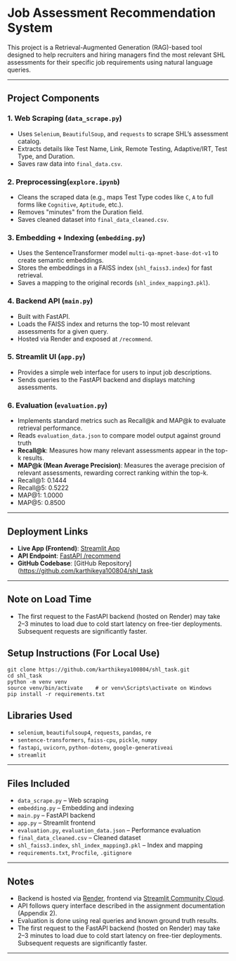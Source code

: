 # Job Assessment Recommendation System

This project is a Retrieval-Augmented Generation (RAG)-based tool designed to help recruiters and hiring managers find the most relevant SHL assessments for their specific job requirements using natural language queries.

---

## Project Components

### 1. Web Scraping (`data_scrape.py`)
- Uses `Selenium`, `BeautifulSoup`, and `requests` to scrape SHL’s assessment catalog.
- Extracts details like Test Name, Link, Remote Testing, Adaptive/IRT, Test Type, and Duration.
- Saves raw data into `final_data.csv`.

### 2. Preprocessing(`explore.ipynb`)
- Cleans the scraped data (e.g., maps Test Type codes like `C`, `A` to full forms like `Cognitive`, `Aptitude`, etc.).
- Removes "minutes" from the Duration field.
- Saves cleaned dataset into `final_data_cleaned.csv`.

### 3. Embedding + Indexing (`embedding.py`)
- Uses the SentenceTransformer model `multi-qa-mpnet-base-dot-v1` to create semantic embeddings.
- Stores the embeddings in a FAISS index (`shl_faiss3.index`) for fast retrieval.
- Saves a mapping to the original records (`shl_index_mapping3.pkl`).

### 4. Backend API (`main.py`)
- Built with FastAPI.
- Loads the FAISS index and returns the top-10 most relevant assessments for a given query.
- Hosted via Render and exposed at `/recommend`.

### 5. Streamlit UI (`app.py`)
- Provides a simple web interface for users to input job descriptions.
- Sends queries to the FastAPI backend and displays matching assessments.

### 6. Evaluation (`evaluation.py`)
- Implements standard metrics such as Recall@k and MAP@k to evaluate retrieval performance.
- Reads `evaluation_data.json` to compare model output against ground truth
- **Recall@k**: Measures how many relevant assessments appear in the top-k results.
- **MAP@k (Mean Average Precision)**: Measures the average precision of relevant assessments, rewarding correct ranking within the top-k.
- Recall@1:  0.1444
- Recall@5:  0.5222
- MAP@1:     1.0000
- MAP@5:     0.8500


---

##  Deployment Links

- **Live App (Frontend)**: [Streamlit App](https://shl-karthikeya.streamlit.app/)
- **API Endpoint**: [FastAPI /recommend](https://shl-task-qz8g.onrender.com/docs)
- **GitHub Codebase**: [GitHub Repository](https://github.com/karthikeya100804/shl_task
---
## Note on Load Time
- The first request to the FastAPI backend (hosted on Render) may take 2–3 minutes to load due to cold start latency on free-tier deployments. Subsequent requests are significantly faster.
##  Setup Instructions (For Local Use)
```
git clone https://github.com/karthikeya100804/shl_task.git
cd shl_task
python -m venv venv
source venv/bin/activate    # or venv\Scripts\activate on Windows
pip install -r requirements.txt
```

## Libraries Used

- `selenium`, `beautifulsoup4`, `requests`, `pandas`, `re`
- `sentence-transformers`, `faiss-cpu`, `pickle`, `numpy`
- `fastapi`, `uvicorn`, `python-dotenv`, `google-generativeai`
- `streamlit`

---

##  Files Included

- `data_scrape.py` – Web scraping
- `embedding.py` – Embedding and indexing
- `main.py` – FastAPI backend
- `app.py` – Streamlit frontend
- `evaluation.py`, `evaluation_data.json` – Performance evaluation
- `final_data_cleaned.csv` – Cleaned dataset
- `shl_faiss3.index`, `shl_index_mapping3.pkl` – Index and mapping
- `requirements.txt`, `Procfile`, `.gitignore`

---

##  Notes

- Backend is hosted via [Render](https://render.com), frontend via [Streamlit Community Cloud](https://streamlit.io/).
- API follows query interface described in the assignment documentation (Appendix 2).
- Evaluation is done using real queries and known ground truth results.
- The first request to the FastAPI backend (hosted on Render) may take 2–3 minutes to load due to cold start latency on free-tier deployments. Subsequent requests are significantly faster.
---

